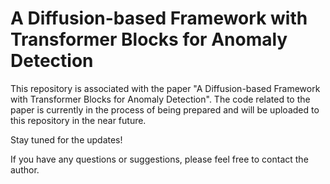 # A Diffusion-based Framework with Transformer Blocks for Anomaly Detection

This repository is associated with the paper "A Diffusion-based Framework with Transformer Blocks for Anomaly Detection". The code related to the paper is currently in the process of being prepared and will be uploaded to this repository in the near future.

Stay tuned for the updates!

If you have any questions or suggestions, please feel free to contact the author.
